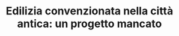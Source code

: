 ---
layout : "social-housing"
title : "Edilizia convenzionata nella città antica: un progetto mancato"
categories : ["ers", "monitoraggio"]
header-img : "/img/ers-header.png"
excerpt : "<b>Bollettino annuale</b> con i dati sui progetti di edilizia convenzionata promessi e gli alloggi effettivamente consegnati tra i 2005 e il 2019 (maggio). Scopri, attraverso grafici e mappe interattive, gli esiti fallimentari dei molti progetti ERS che si sono susseguiti negli anni."
dati-data : "2020-03-02"
annunciati : "996+"
assegnati : "196"
assegnati-share : "20"
assenti: "800+"
assenti-share : "80"
contributi: "€41.800.000"
---